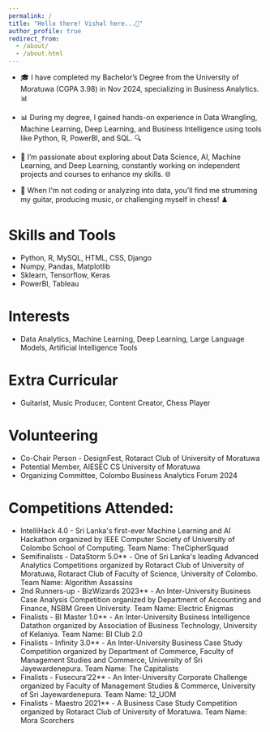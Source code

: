 ```yaml
---
permalink: /
title: "Hello there! Vishal here...👋"
author_profile: true
redirect_from: 
  - /about/
  - /about.html
---
```


- 🎓 I have completed my Bachelor’s Degree from the University of Moratuwa (CGPA 3.98) in Nov 2024, specializing in Business Analytics. 📊

- 📊 During my degree, I gained hands-on experience in Data Wrangling, Machine Learning, Deep Learning, and Business Intelligence using tools like Python, R, PowerBI, and SQL. 🔍

- 🤖 I’m passionate about exploring about Data Science, AI, Machine Learning, and Deep Learning, constantly working on independent projects and courses to enhance my skills. 🌐

- 🎸 When I'm not coding or analyzing into data, you’ll find me strumming my guitar, producing music, or challenging myself in chess! ♟️

Skills and Tools
======
- Python, R, MySQL, HTML, CSS, Django 
- Numpy, Pandas, Matplotlib
- Sklearn, Tensorflow, Keras
- PowerBI, Tableau

Interests
======
- Data Analytics, Machine Learning, Deep Learning, Large Language Models, Artificial Intelligence Tools

Extra Curricular
======
- Guitarist, Music Producer, Content Creator, Chess Player

Volunteering
======
- Co-Chair Person - DesignFest, Rotaract Club of University of Moratuwa
- Potential Member, AIESEC CS University of Moratuwa
- Organizing Committee, Colombo Business Analytics Forum 2024

Competitions Attended:
======
- IntelliHack 4.0 - Sri Lanka's first-ever Machine Learning and AI Hackathon organized by IEEE Computer Society of University of Colombo School of Computing. Team Name: TheCipherSquad
- Semifinalists - DataStorm 5.0** - One of Sri Lanka's leading Advanced Analytics Competitions organized by Rotaract Club of University of Moratuwa, Rotaract Club of Faculty of Science, University of Colombo. 
Team Name: Algorithm Assassins
- 2nd Runners-up - BizWizards 2023** - An Inter-University Business Case Analysis Competition organized by Department of Accounting and Finance, NSBM Green University. 
Team Name: Electric Enigmas
- Finalists - BI Master 1.0** - An Inter-University Business Intelligence Datathon organized by Association of Business Technology, University of Kelaniya. 
Team Name: BI Club 2.0
- Finalists - Infinity 3.0** - An Inter-University Business Case Study Competition organized by Department of Commerce, Faculty of Management Studies and Commerce, University of Sri Jayewardenepura. 
Team Name: The Capitalists
- Finalists - Fusecura’22** - An Inter-University Corporate Challenge organized by Faculty of Management Studies & Commerce, University of Sri Jayewardenepura. Team Name: 12_UOM
- Finalists - Maestro 2021** - A Business Case Study Competition organized by Rotaract Club of University of Moratuwa. 
Team Name: Mora Scorchers 
